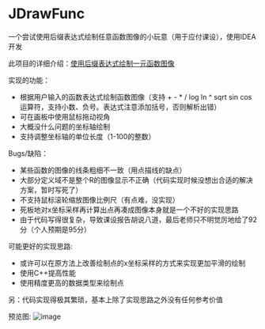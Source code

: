 # JDrawFunc
一个尝试使用后缀表达式绘制任意函数图像的小玩意（用于应付课设），使用IDEA开发

此项目的详细介绍：[使用后缀表达式绘制一元函数图像](http://melonl.net/2020/08/15/rpn/)

实现的功能：
* 根据用户输入的函数表达式绘制函数图像（支持 + - * / log ln ^ sqrt sin cos 运算符，支持小数、负号。表达式注意添加括号，否则解析出错）
* 可在画板中使用鼠标拖动视角
* 大概没什么问题的坐标轴绘制
* 支持调整坐标轴的单位长度（1-100的整数）

Bugs/缺陷：
* 某些函数的图像的线条粗细不一致（用点描线的缺点）
* 大部分定义域不是整个R的图像显示不正确（代码实现时候没想出合适的解决方案，暂时写死了）
* 不支持鼠标滚轮缩放图像比例尺（有点难，没实现）
* 死板地对x坐标采样再计算出点再凑成图像本身就是一个不好的实现思路
* 由于代码写得很复杂，导致课设报告胡说八道，最后老师只不明觉厉地给了92分（个人预期是95分）

可能更好的实现思路:
* 或许可以在原方法上改善绘制点的x坐标采样的方式来实现更加平滑的绘制
* 使用C++提高性能
* 使用精度更高的数据类型来绘制点

另：代码实现得极其繁琐，基本上除了实现思路之外没有任何参考价值

预览图:
![image](https://s1.ax1x.com/2020/06/17/NEV7rQ.jpg)


